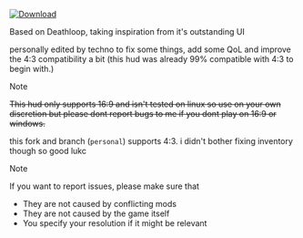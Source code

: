 [![Download](https://i.imgur.com/ddNTdz9.png)](https://github.com/tekunotri/loophud/archive/refs/heads/4by3-personal.zip)

Based on Deathloop, taking inspiration from it's outstanding UI

personally edited by techno to fix some things, add some QoL and improve the 4:3 compatibility a bit (this hud was already 99% compatible with 4:3 to begin with.)

> [!NOTE]
> ~~This hud only supports 16:9 and isn't tested on linux so use on your own discretion but please dont report bugs to me if you dont play on 16:9 or windows.~~
>
> this fork and branch (`personal`) supports 4:3. i didn't bother fixing inventory though so good lukc

> [!NOTE]
> If you want to report issues, please make sure that
> - They are not caused by conflicting mods
> - They are not caused by the game itself
> - You specify your resolution if it might be relevant
